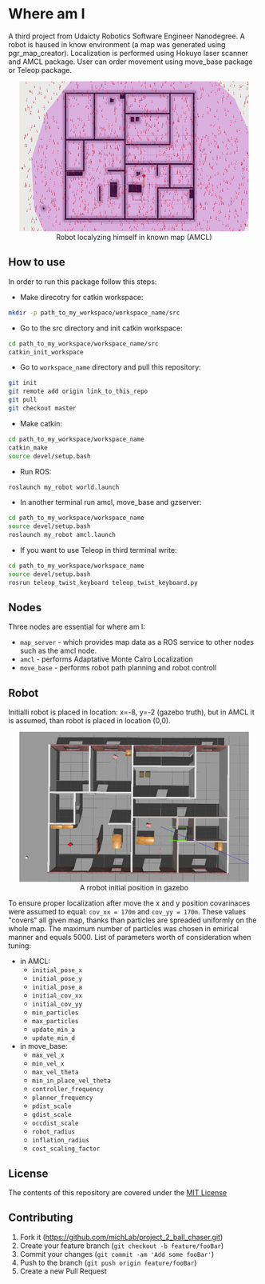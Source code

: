 # Where am I 

A third project from Udaicty Robotics Software Engineer Nanodegree.
A robot is haused in know environment (a map was generated using pgr_map_creator).
Localization is performed using Hokuyo laser scanner and AMCL package.
User can order movement using move_base package or Teleop package.

<p align="center">
  <img width="460" height="300" src="images/amcl_2.gif">
  <br>Robot localyzing himself in known map (AMCL)
</p>


## How to use

In order to run this package follow this steps:
* Make direcotry for catkin workspace:
```sh
mkdir -p path_to_my_workspace/workspace_name/src
```
* Go to the src directory and init catkin workspace:
```sh
cd path_to_my_workspace/workspace_name/src
catkin_init_workspace
```
* Go to `workspace_name` directory and pull this repository:
```sh
git init
git remote add origin link_to_this_repo
git pull
git checkout master
```
* Make catkin:
```sh
cd path_to_my_workspace/workspace_name
catkin_make
source devel/setup.bash
```
* Run ROS:
```sh
roslaunch my_robot world.launch
```
* In another terminal run amcl, move_base and gzserver:
```sh
cd path_to_my_workspace/workspace_name
source devel/setup.bash
roslaunch my_robot amcl.launch
```
* If you want to use Teleop in third terminal write:
```sh
cd path_to_my_workspace/workspace_name
source devel/setup.bash
rosrun teleop_twist_keyboard teleop_twist_keyboard.py
```

## Nodes
Three nodes are essential for where am I:
* `map_server` - which provides map data as a ROS service to other nodes such as the amcl node.
* `amcl` - performs Adaptative Monte Calro Localization
* `move_base` - performs robot path planning and robot controll

## Robot

Initialli robot is placed in location: x=-8, y=-2 (gazebo truth), but in AMCL it is assumed,
than robot is placed in location (0,0).

<p align="center">
  <img width="460" height="300" src="images/true_initial_robot_position.png">
  <br>A rrobot initial position in gazebo
</p>


To ensure proper localization after move the x and y position covarinaces were assumed to equal:
`cov_xx = 170m` and `cov_yy = 170m`. These values "covers" all given map, thanks than particles are spreaded uniformly on the whole map.
The maximum number of particles was chosen in emirical manner and equals 5000.
List of parameters worth of consideration when tuning:
* in AMCL:
  * `initial_pose_x`
  * `initial_pose_y`
  * `initial_pose_a`
  * `initial_cov_xx`
  * `initial_cov_yy`
  * `min_particles`
  * `max_particles`
  * `update_min_a`
  * `update_min_d`
* in move_base:
  * `max_vel_x`
  * `min_vel_x`
  * `max_vel_theta`
  * `min_in_place_vel_theta`
  * `controller_frequency`
  * `planner_frequency`
  * `pdist_scale`
  * `gdist_scale`
  * `occdist_scale`
  * `robot_radius`
  * `inflation_radius`
  * `cost_scaling_factor`


## License
The contents of this repository are covered under the [MIT License](./LICENSE.txt)


## Contributing

1. Fork it (<https://github.com/michLab/project_2_ball_chaser.git>)
2. Create your feature branch (`git checkout -b feature/fooBar`)
3. Commit your changes (`git commit -am 'Add some fooBar'`)
4. Push to the branch (`git push origin feature/fooBar`)
5. Create a new Pull Request
